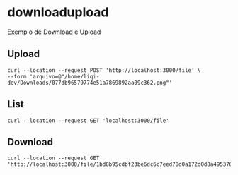 # downloadupload
Exemplo de Download e Upload


## Upload
```
curl --location --request POST 'http://localhost:3000/file' \
--form 'arquivo=@"/home/liqi-dev/Downloads/077db96579774e51a7869892aa09c362.png"'
```

## List
```
curl --location --request GET 'localhost:3000/file'
```

## Download
```
curl --location --request GET 'http://localhost:3000/file/1bd8b95cdbf23be6dc6c7eed78d0a172d0d8a4953704a6afb53a871ab316719975517e9b5cce0a84a888d6667f01718c53b6f3c381a27b127977038689f8f756.jpg'
```